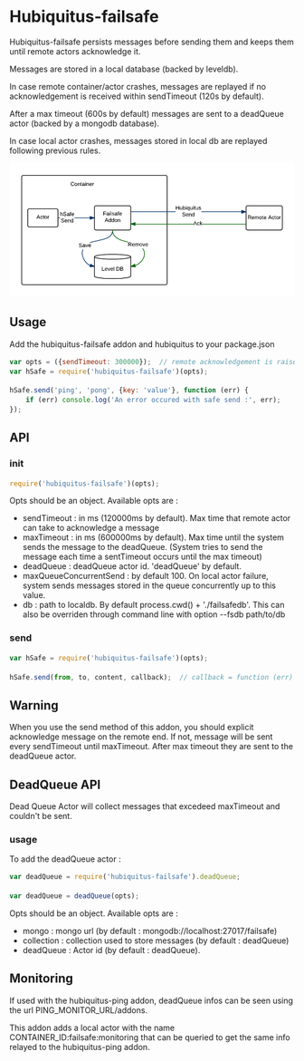 # Hubiquitus-failsafe

Hubiquitus-failsafe persists messages before sending them and keeps them until remote actors acknowledge it.

Messages are stored in a local database (backed by leveldb).

In case remote container/actor crashes, messages are replayed if no acknowledgement is received within sendTimeout (120s by default).

After a max timeout (600s by default) messages are sent to a deadQueue actor (backed by a mongodb database).

In case local actor crashes, messages stored in local db are replayed following previous rules.

![Explanations](docs/explanations.png)

## Usage

Add the hubiquitus-failsafe addon and hubiquitus to your package.json

```js
var opts = ({sendTimeout: 300000});  // remote acknowledgement is raised to 300s
var hSafe = require('hubiquitus-failsafe')(opts);

hSafe.send('ping', 'pong', {key: 'value'}, function (err) {
    if (err) console.log('An error occured with safe send :', err);
});
```

## API

### init

```js
require('hubiquitus-failsafe')(opts);
```

Opts should be an object. Available opts are :
* sendTimeout : in ms (120000ms by default). Max time that remote actor can take to acknowledge a message
* maxTimeout : in ms (600000ms by default). Max time until the system sends the message to the deadQueue. (System tries to send the message each time a sentTimeout occurs until the max timeout)
* deadQueue : deadQueue actor id. 'deadQueue' by default.
* maxQueueConcurrentSend : by default 100. On local actor failure, system sends messages stored in the queue concurrently up to this value.
* db : path to localdb. By default process.cwd() + './failsafedb'. This can also be overriden through command line with option --fsdb path/to/db

### send

```js
var hSafe = require('hubiquitus-failsafe')(opts);

hSafe.send(from, to, content, callback);  // callback = function (err) { ... }
```

## Warning

When you use the send method of this addon, you should explicit acknowledge message on the remote end.
If not, message will be sent every sendTimeout until maxTimeout. After max timeout they are sent to the deadQueue actor.

## DeadQueue API

Dead Queue Actor will collect messages that excedeed maxTimeout and couldn't be sent.

### usage

To add the deadQueue actor :

```js
var deadQueue = require('hubiquitus-failsafe').deadQueue;

var deadQueue = deadQueue(opts);
```

Opts should be an object. Available opts are :
* mongo : mongo url (by default : mongodb://localhost:27017/failsafe)
* collection : collection used to store messages (by default : deadQueue)
* deadQueue : Actor id (by default : deadQueue).

## Monitoring

If used with the hubiquitus-ping addon, deadQueue infos can be seen using the url PING_MONITOR_URL/addons.

This addon adds a local actor with the name CONTAINER_ID:failsafe:monitoring that can be queried to get the same info relayed to the hubiquitus-ping addon.
